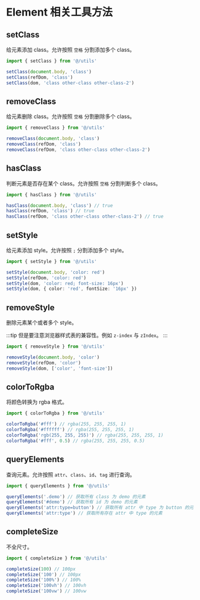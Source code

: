 # Element 相关工具方法

## setClass

给元素添加 class。允许按照 `空格` 分割添加多个 class。

```ts
import { setClass } from '@/utils'

setClass(document.body, 'class')
setClass(refDom, 'class')
setClass(dom, 'class other-class other-class-2')
```

## removeClass

给元素删除 class。允许按照 `空格` 分割删除多个 class。

```ts
import { removeClass } from '@/utils'

removeClass(document.body, 'class')
removeClass(refDom, 'class')
removeClass(refDom, 'class other-class other-class-2')
```

## hasClass

判断元素是否存在某个 class。允许按照 `空格` 分割判断多个 class。

```ts
import { hasClass } from '@/utils'

hasClass(document.body, 'class') // true
hasClass(refDom, 'class') // true
hasClass(refDom, 'class other-class other-class-2') // true
```

## setStyle

给元素添加 style。允许按照 `;` 分割添加多个 style。

```ts
import { setStyle } from '@/utils'

setStyle(document.body, 'color: red')
setStyle(refDom, 'color: red')
setStyle(dom, 'color: red; font-size: 16px')
setStyle(dom, { color: 'red', fontSize: '16px' })
```

## removeStyle

删除元素某个或者多个 style。

:::tip
但是要注意浏览器样式表的兼容性。例如 `z-index` 与 `zIndex`。
:::

```ts
import { removeStyle } from '@/utils'

removeStyle(document.body, 'color')
removeStyle(refDom, 'color')
removeStyle(dom, ['color', 'font-size'])
```

## colorToRgba

将颜色转换为 rgba 格式。

```ts
import { colorToRgba } from '@/utils'

colorToRgba('#fff') // rgba(255, 255, 255, 1)
colorToRgba('#ffffff') // rgba(255, 255, 255, 1)
colorToRgba('rgb(255, 255, 255)') // rgba(255, 255, 255, 1)
colorToRgba('#fff', 0.5) // rgba(255, 255, 255, 0.5)
```

## queryElements

查询元素。允许按照 `attr`、`class`、`id`、`tag` 进行查询。

```ts
import { queryElements } from '@/utils'

queryElements('.demo') // 获取所有 class 为 demo 的元素
queryElements('#demo') // 获取所有 id 为 demo 的元素
queryElements('attr:type=button') // 获取所有 attr 中 type 为 button 的元素
queryElements('attr:type') // 获取所有存在 attr 中 type 的元素
```

## completeSize

不全尺寸。

```ts
import { completeSize } from '@/utils'

completeSize(100) // 100px
completeSize('100') // 100px
completeSize('100%') // 100%
completeSize('100vh') // 100vh
completeSize('100vw') // 100vw
```
